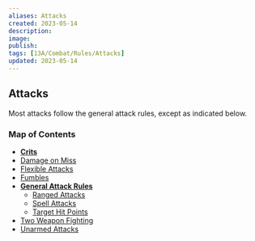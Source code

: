 ```yaml
---
aliases: Attacks
created: 2023-05-14
description: 
image: 
publish: 
tags: [13A/Combat/Rules/Attacks]
updated: 2023-05-14
---
```


## Attacks

Most attacks follow the general attack rules, except as indicated below.

### Map of Contents


- **[Crits](./Crits/Crits.md)**
- [Damage on Miss](./Damage-on-Miss.md)
- [Flexible Attacks](./Flexible-Attacks.md)
- [Fumbles](./Fumbles.md)
- **[General Attack Rules](./General-Attack-Rules/General-Attack-Rules.md)**
	- [Ranged Attacks](./General-Attack-Rules/Ranged-Attacks.md)
	- [Spell Attacks](./General-Attack-Rules/Spell-Attacks.md)
	- [Target Hit Points](./General-Attack-Rules/Target-Hit-Points.md)
- [Two Weapon Fighting](./Two-Weapon-Fighting.md)
- [Unarmed Attacks](./Unarmed-Attacks.md)
